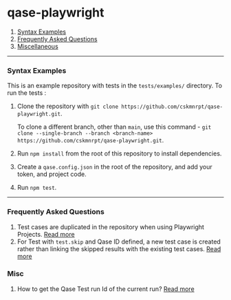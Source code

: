 # qase-playwright

1. [Syntax Examples](#syntax-examples)
2. [Frequently Asked Questions](#frequently-asked-questions)
3. [Miscellaneous](#misc)


---

### Syntax Examples
This is an example repository with tests in the `tests/examples/` directory. To run the tests :

1. Clone the repository with `git clone https://github.com/cskmnrpt/qase-playwright.git`.

   To clone a different branch, other than `main`, use this command - 
   `git clone --single-branch --branch <branch-name> https://github.com/cskmnrpt/qase-playwright.git`.

2. Run `npm install` from the root of this repository to install dependencies.

3. Create a `qase.config.json` in the root of the repository, and add your token, and project code.

4. Run `npm test`.


---
### Frequently Asked Questions
1. Test cases are duplicated in the repository when using Playwright Projects. [Read more](./FAQ/projects-result-in-duplicate-cases.md)
2. For Test with `test.skip` and Qase ID defined, a new test case is created rather than linking the skipped results with the existing test cases. [Read more](./FAQ/test.skip-creates-new-test-case.md)

### Misc
1. How to get the Qase Test run Id of the current run? [Read more](./FAQ/fetch-test-run-id-of-ongoing-run.md)

